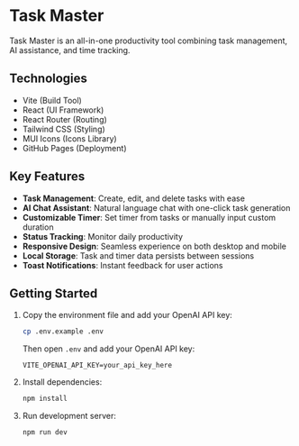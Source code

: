 # Task Master

Task Master is an all-in-one productivity tool combining task management, AI assistance, and time tracking.

## Technologies

- Vite (Build Tool)
- React (UI Framework)
- React Router (Routing)
- Tailwind CSS (Styling)
- MUI Icons (Icons Library)
- GitHub Pages (Deployment)

## Key Features

- **Task Management**: Create, edit, and delete tasks with ease
- **AI Chat Assistant**: Natural language chat with one-click task generation
- **Customizable Timer**: Set timer from tasks or manually input custom duration
- **Status Tracking**: Monitor daily productivity
- **Responsive Design**: Seamless experience on both desktop and mobile
- **Local Storage**: Task and timer data persists between sessions
- **Toast Notifications**: Instant feedback for user actions

## Getting Started

1. Copy the environment file and add your OpenAI API key:

   ```bash
   cp .env.example .env
   ```

   Then open `.env` and add your OpenAI API key:

   ```
   VITE_OPENAI_API_KEY=your_api_key_here
   ```

2. Install dependencies:

   ```bash
   npm install
   ```

3. Run development server:

   ```bash
   npm run dev
   ```
